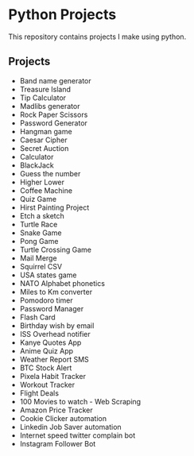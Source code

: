 # Python Projects

This repository contains projects I make using python.

## Projects

- Band name generator
- Treasure Island
- Tip Calculator
- Madlibs generator
- Rock Paper Scissors
- Password Generator
- Hangman game
- Caesar Cipher
- Secret Auction
- Calculator
- BlackJack
- Guess the number
- Higher Lower
- Coffee Machine
- Quiz Game
- Hirst Painting Project
- Etch a sketch
- Turtle Race
- Snake Game
- Pong Game
- Turtle Crossing Game
- Mail Merge
- Squirrel CSV
- USA states game
- NATO Alphabet phonetics
- Miles to Km converter
- Pomodoro timer
- Password Manager
- Flash Card
- Birthday wish by email
- ISS Overhead notifier
- Kanye Quotes App
- Anime Quiz App
- Weather Report SMS
- BTC Stock Alert
- Pixela Habit Tracker
- Workout Tracker
- Flight Deals
- 100 Movies to watch - Web Scraping
- Amazon Price Tracker
- Cookie Clicker automation
- Linkedin Job Saver automation
- Internet speed twitter complain bot
- Instagram Follower Bot
